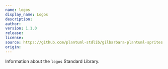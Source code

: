 ```yaml
---
name: logos
display_name: Logos
description: 
author: 
version: 1.1.0
release: 
license: 
source: https://github.com/plantuml-stdlib/gilbarbara-plantuml-sprites
origin: 
---
```


Information about the `logos` Standard Library.
